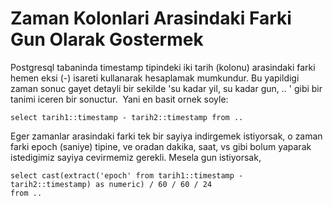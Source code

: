 # Zaman Kolonlari Arasindaki Farki Gun Olarak Gostermek

Postgresql tabaninda timestamp tipindeki iki tarih (kolonu) arasindaki
farki hemen eksi (-) isareti kullanarak hesaplamak mumkundur. Bu
yapildigi zaman sonuc gayet detayli bir sekilde 'su kadar yil, su
kadar gun, .. ' gibi bir tanimi iceren bir sonuctur.  Yani en basit
ornek soyle:

```
select tarih1::timestamp - tarih2::timestamp from ..
```

Eger zamanlar arasindaki farki tek bir sayiya indirgemek istiyorsak, o
zaman farki epoch (saniye) tipine, ve oradan dakika, saat, vs gibi
bolum yaparak istedigimiz sayiya cevirmemiz gerekli. Mesela gun
istiyorsak,

```
select cast(extract('epoch' from tarih1::timestamp - tarih2::timestamp) as numeric) / 60 / 60 / 24 
from .. 
```





